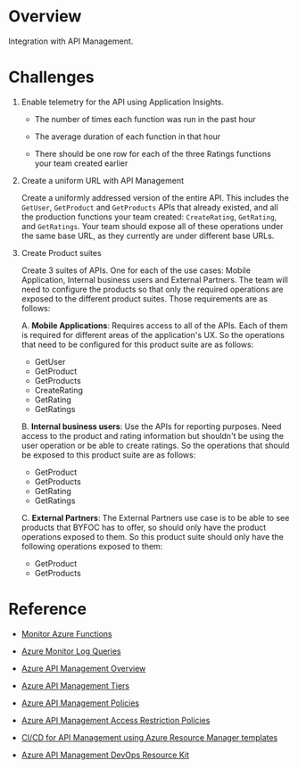 # Overview
Integration with API Management.

# Challenges

1. Enable telemetry for the API using Application Insights.

    * The number of times each function was run in the past hour

    * The average duration of each function in that hour

    * There should be one row for each of the three Ratings functions your team created earlier

2. Create a uniform URL with API Management

    Create a uniformly addressed version of the entire API. This includes the `GetUser`, `GetProduct` and `GetProducts` APIs that already existed, and all the production functions your team created: `CreateRating`, `GetRating`, and `GetRatings`. Your team should expose all of these operations under the same base URL, as they currently are under different base URLs.

3. Create Product suites

    Create 3 suites of APIs. One for each of the use cases: Mobile Application, Internal business users and External Partners. The team will need to configure the products so that only the required operations are exposed to the different product suites. Those requirements are as follows:

    A. **Mobile Applications**: Requires access to all of the APIs. Each of them is required for different areas of the application's UX. So the operations that need to be configured for this product suite are as follows:

    * GetUser
    * GetProduct
    * GetProducts
    * CreateRating
    * GetRating
    * GetRatings

    B. **Internal business users**: Use the APIs for reporting purposes.  Need access to the product and rating information but shouldn't be using the user operation or be able to create ratings.  So the operations that should be exposed to this product suite are as follows:

    * GetProduct
    * GetProducts
    * GetRating
    * GetRatings

    C. **External Partners**: The External Partners use case is to be able to see products that BYFOC has to offer, so should only have the product operations exposed to them. So this product suite should only have the following operations exposed to them:

    * GetProduct
    * GetProducts

# Reference

* [Monitor Azure Functions](https://docs.microsoft.com/azure/azure-functions/functions-monitoring)

* [Azure Monitor Log Queries](https://docs.microsoft.com/azure/azure-monitor/log-query/log-query-overview)

* [Azure API Management Overview](https://docs.microsoft.com/azure/api-management/api-management-key-concepts)

* [Azure API Management Tiers](https://docs.microsoft.com/azure/api-management/api-management-features)

* [Azure API Management Policies](https://docs.microsoft.com/azure/api-management/set-edit-policies)

* [Azure API Management Access Restriction Policies](https://docs.microsoft.com/azure/api-management/api-management-access-restriction-policies)

* [CI/CD for API Management using Azure Resource Manager templates](https://docs.microsoft.com/en-us/azure/api-management/devops-api-development-templates)

* [Azure API Management DevOps Resource Kit](https://github.com/Azure/azure-api-management-devops-resource-kit)